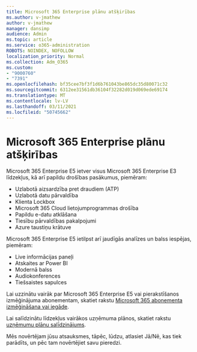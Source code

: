 ```yaml
---
title: Microsoft 365 Enterprise plānu atšķirības
ms.author: v-jmathew
author: v-jmathew
manager: dansimp
audience: Admin
ms.topic: article
ms.service: o365-administration
ROBOTS: NOINDEX, NOFOLLOW
localization_priority: Normal
ms.collection: Adm_O365
ms.custom:
- "9000760"
- "7391"
ms.openlocfilehash: bf35cee7bf3f1d6b761043be865dc35d80071c32
ms.sourcegitcommit: 6312ee31561db36104f32282d019d069ede69174
ms.translationtype: MT
ms.contentlocale: lv-LV
ms.lasthandoff: 03/11/2021
ms.locfileid: "50745662"
---
```

# <a name="microsoft-365-enterprise-plan-differences"></a>Microsoft 365 Enterprise plānu atšķirības

Microsoft 365 Enterprise E5 ietver visus Microsoft 365 Enterprise E3 līdzekļus, kā arī papildu drošības pasākumus, piemēram:

- Uzlabotā aizsardzība pret draudiem (ATP)
- Uzlabotā datu pārvaldība
- Klienta Lockbox
- Microsoft 365 Cloud lietojumprogrammas drošība
- Papildu e-datu atklāšana
- Tiesību pārvaldības pakalpojumi
- Azure taustiņu krātuve

Microsoft 365 Enterprise E5 ietilpst arī jaudīgās analīzes un balss iespējas, piemēram:

- Live informācijas paneļi
- Atskaites ar Power BI
- Modernā balss
- Audiokonferences
- Tiešsaistes sapulces

Lai uzzinātu vairāk par Microsoft 365 Enterprise E5 vai pierakstīšanos izmēģinājuma abonementam, skatiet rakstu [Microsoft 365 abonementa izmēģināšana vai iegāde](https://go.microsoft.com/fwlink/?linkid=2099673).

Lai salīdzinātu līdzekļus vairākos uzņēmuma plānos, skatiet rakstu [uzņēmumu plānu salīdzinājums](https://go.microsoft.com/fwlink/?linkid=2097200).

Mēs novērtējam jūsu atsauksmes, tāpēc, lūdzu, atlasiet Jā/Nē, kas tiek parādīts, un pēc tam novērtējiet savu pieredzi.
